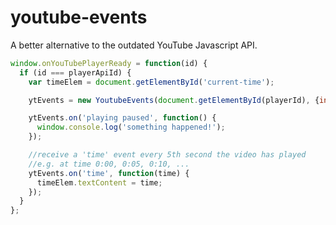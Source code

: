youtube-events
==============

A better alternative to the outdated YouTube Javascript API.

```javascript
window.onYouTubePlayerReady = function(id) {
  if (id === playerApiId) {
    var timeElem = document.getElementById('current-time');

    ytEvents = new YoutubeEvents(document.getElementById(playerId), {interval: 5});

    ytEvents.on('playing paused', function() {
      window.console.log('something happened!');
    });

    //receive a 'time' event every 5th second the video has played
    //e.g. at time 0:00, 0:05, 0:10, ...
    ytEvents.on('time', function(time) {
      timeElem.textContent = time;
    });
  }
};
```

